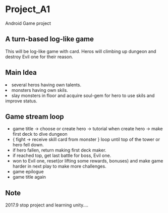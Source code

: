 # Project_A1
Android Game project

## A turn-based log-like game
This will be log-like game with card.
Heros will climbing up dungeon and destroy Evil one for their reason.

## Main Idea
<li>several heros having own talents.</li>
<li> monsters having own skils.</li>
<li>slay monsters in floor and acquire soul-gem for hero to use skils and improve status.</li>

## Game stream loop
* game title -> choose or create hero -> tutorial when create hero -> make first deck to dive dungeon
* { fight -> receive skill card from monster } loop until top of the tower or hero fell down.
* if hero fallen, return making first deck maker.
* if reached top, get last battle for boss, Evil one.
* won to Evil one, reset(or lifting some rewards, bonuses) and make game harder in next play to make more challenges.
* game epilogue
* game title again

## Note
2017.9  stop project and learning unity....





